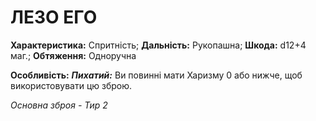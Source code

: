﻿# ЛЕЗО ЕГО

**Характеристика:** Спритність; **Дальність:** Рукопашна; **Шкода:** d12+4 маг.; **Обтяження:** Одноручна

**Особливість:** ***Пихатий:*** Ви повинні мати Харизму 0 або нижче, щоб використовувати цю зброю.

*Основна зброя - Тир 2*